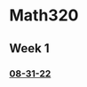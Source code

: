 # Math320

## Week 1

### [08-31-22](https://github.com/Eph97/Math320/blob/main/class_notes/week1/class1.pdf)

